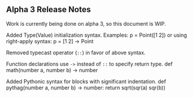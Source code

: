 
Alpha 3 Release Notes
---------------------

Work is currently being done on alpha 3, so this document is WIP.

Added Type(Value) initialization syntax. Examples:
   p = Point([1 2])
or using right-apply syntax:
   p = [1 2] -> Point

Removed typecast operator (`::`) in favor of above syntax.

Function declarations use `->` instead of `::` to specify return type.
    def math(number a, number b) -> number

Added Pythonic syntax for blocks with significant indentation.
    def pythag(number a, number b) -> number:
        return sqrt(sqr(a) sqr(b))

